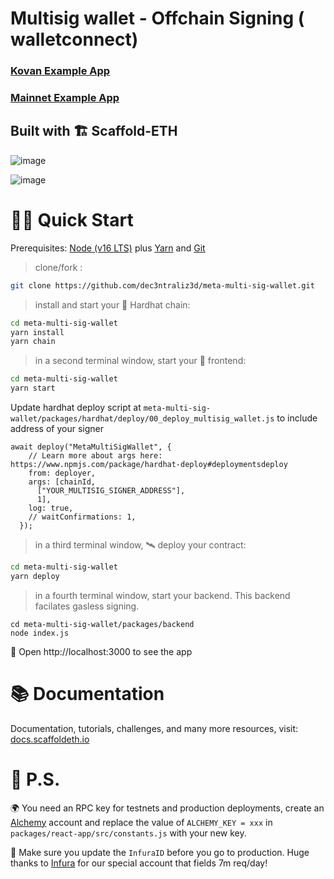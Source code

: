 # Multisig wallet - Offchain Signing ( walletconnect)
### [Kovan Example App](https://multisig-kovan.surge.sh "Meta Multisig wallet")
### [Mainnet Example App](https://multisig-mainnet.surge.sh "Meta Multisig wallet")

## Built with 🏗 Scaffold-ETH

![image](https://user-images.githubusercontent.com/96781385/155885332-0788e2ac-bfe1-4acb-acfe-fa0cc7285cb5.png)

![image](https://user-images.githubusercontent.com/96781385/156163905-6de08d00-ad33-4a94-a8a6-3f33c0f97290.png)



# 🏄‍♂️ Quick Start

Prerequisites: [Node (v16 LTS)](https://nodejs.org/en/download/) plus [Yarn](https://classic.yarnpkg.com/en/docs/install/) and [Git](https://git-scm.com/downloads)

> clone/fork :

```bash
git clone https://github.com/dec3ntraliz3d/meta-multi-sig-wallet.git
```

> install and start your 👷‍ Hardhat chain:

```bash
cd meta-multi-sig-wallet
yarn install
yarn chain
```

> in a second terminal window, start your 📱 frontend:

```bash
cd meta-multi-sig-wallet
yarn start
```


 Update hardhat deploy script at `meta-multi-sig-wallet/packages/hardhat/deploy/00_deploy_multisig_wallet.js` to include address of your signer

```
await deploy("MetaMultiSigWallet", {
    // Learn more about args here: https://www.npmjs.com/package/hardhat-deploy#deploymentsdeploy
    from: deployer,
    args: [chainId,
      ["YOUR_MULTISIG_SIGNER_ADDRESS"],
      1],
    log: true,
    // waitConfirmations: 1,
  });

```

> in a third terminal window, 🛰 deploy your contract:

```bash
cd meta-multi-sig-wallet
yarn deploy
```

> in a fourth terminal window, start your backend. This backend facilates gasless signing. 

```
cd meta-multi-sig-wallet/packages/backend
node index.js
```

📱 Open http://localhost:3000 to see the app

# 📚 Documentation

Documentation, tutorials, challenges, and many more resources, visit: [docs.scaffoldeth.io](https://docs.scaffoldeth.io)


# 💌 P.S.

🌍 You need an RPC key for testnets and production deployments, create an [Alchemy](https://www.alchemy.com/) account and replace the value of `ALCHEMY_KEY = xxx` in `packages/react-app/src/constants.js` with your new key.

📣 Make sure you update the `InfuraID` before you go to production. Huge thanks to [Infura](https://infura.io/) for our special account that fields 7m req/day!
